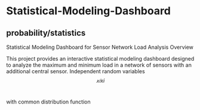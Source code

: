 # Statistical-Modeling-Dashboard
probability/statistics
---
Statistical Modeling Dashboard for Sensor Network Load Analysis
Overview

This project provides an interactive statistical modeling dashboard designed to analyze the maximum and minimum load in a network of sensors with an additional central sensor.
Independent random variables 
$$
𝑥
𝑖
x
i
	$$​

 with common distribution function
